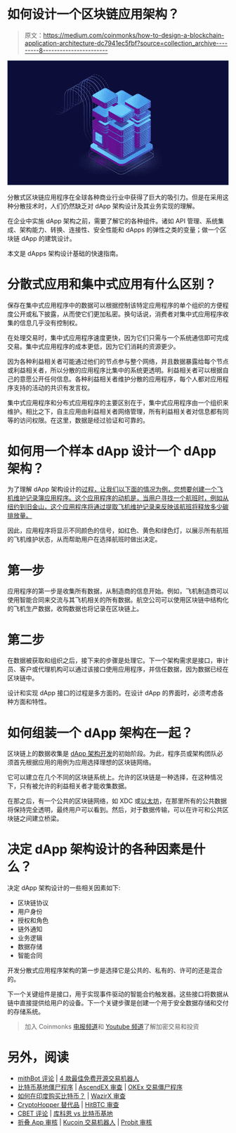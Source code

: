 # 如何设计一个区块链应用架构？

> 原文：<https://medium.com/coinmonks/how-to-design-a-blockchain-application-architecture-dc7941ec5fbf?source=collection_archive---------8----------------------->

![](img/0af5b561c6b074eb364fb6d6f771b6e1.png)

分散式区块链应用程序在全球各种商业行业中获得了巨大的吸引力。但是在采用这种分散技术时，人们仍然缺乏对 dApp 架构设计及其业务实现的理解。

在企业中实施 dApp 架构之前，需要了解它的各种组件。诸如 API 管理、系统集成、架构能力、转换、连接性、安全性能和 dApps 的弹性之类的变量；做一个区块链 dApp 的建筑设计。

本文是 dApps 架构设计基础的快速指南。

# 分散式应用和集中式应用有什么区别？

保存在集中式应用程序中的数据可以根据控制该特定应用程序的单个组织的方便程度公开或私下披露，从而使它们更加私密。换句话说，消费者对集中式应用程序收集的信息几乎没有控制权。

在处理交易时，集中式应用程序速度更快，因为它们只需与一个系统通信即可完成交易。集中式应用程序的成本更低，因为它们消耗的资源更少。

因为各种利益相关者可能通过他们的节点参与整个网络，并且数据暴露给每个节点或利益相关者，所以分散的应用程序比集中的系统更透明。利益相关者可以根据自己的意愿公开任何信息。各种利益相关者维护分散的应用程序，每个人都对应用程序支持的活动的共识有发言权。

集中式应用程序和分布式应用程序的主要区别在于，集中式应用程序由一个组织来维护。相比之下，自主应用由利益相关者网络管理，所有利益相关者对信息都有同等的访问权限。在这里，数据是经过验证和可靠的。

# 如何用一个样本 dApp 设计一个 dApp 架构？

为了理解 dApp 架构设计的[过程，让我们以下面的情况为例，您想要创建一个飞机维护记录簿应用程序。这个应用程序的动机是，当用户寻找一个航班时，例如从纽约到旧金山，这个应用程序将通过提取飞机维护记录来反映该航班将释放多少碳排放量。](https://www.leewayhertz.com/how-to-design-a-blockchain-app-architecture/)

因此，应用程序将显示不同颜色的信号，如红色、黄色和绿色灯，以展示所有航班的飞机维护状态，从而帮助用户在选择航班时做出决定。

# 第一步

应用程序的第一步是收集所有数据，从制造商的信息开始。例如，飞机制造商可以使用智能合同来交流与其飞机相关的所有数据。航空公司可以使用区块链中结构化的飞机生产数据，收购数据也将记录在区块链上。

# 第二步

在数据被获取和组织之后，接下来的步骤是处理它。下一个架构需求是接口，审计员、客户或代理机构可以通过该接口使用应用程序，并信任数据，因为数据已经在区块链中。

设计和实现 dApp 接口的过程是多方面的。在设计 dApp 的界面时，必须考虑各种方面和特性。

# 如何组装一个 dApp 架构在一起？

区块链上的数据收集是 [dApp 架构开发](https://www.leewayhertz.com/how-to-design-a-blockchain-app-architecture/)的初始阶段。为此，程序员或架构团队必须首先根据应用的用例为应用选择理想的区块链网络。

它可以建立在几个不同的区块链系统上。允许的区块链是一种选择，在这种情况下，只有被允许的利益相关者才能收集数据。

在那之后，有一个公共的区块链网络，如 XDC 或[以太坊](https://www.leewayhertz.com/ethereum-application-development-company/)，在那里所有的公共数据将保持完全透明，最终用户可以看到。然后，对于数据传输，可以在许可和公共区块链之间建立桥梁。

# 决定 dApp 架构设计的各种因素是什么？

决定 dApp 架构设计的一些相关因素如下:

*   区块链协议
*   用户身份
*   授权和角色
*   链外通知
*   业务逻辑
*   数据存储
*   智能合同

开发分散式应用程序架构的第一步是选择它是公共的、私有的、许可的还是混合的。

下一个关键组件是接口，用于实现事件驱动的智能合约触发器。这些接口将数据从链中直接提供给用户的设备。下一个关键步骤是创建一个用于安全数据存储和交付的存储系统。

> 加入 Coinmonks [电报频道](https://t.me/coincodecap)和 [Youtube 频道](https://www.youtube.com/c/coinmonks/videos)了解加密交易和投资

# 另外，阅读

*   [mithBot 评论](https://coincodecap.com/smithbot-review) | [4 款最佳免费开源交易机器人](https://coincodecap.com/free-open-source-trading-bots)
*   [比特币基地僵尸程序](/coinmonks/coinbase-bots-ac6359e897f3) | [AscendEX 审查](/coinmonks/ascendex-review-53e829cf75fa) | [OKEx 交易僵尸程序](/coinmonks/okex-trading-bots-234920f61e60)
*   [如何在印度购买比特币？](/coinmonks/buy-bitcoin-in-india-feb50ddfef94) | [WazirX 审查](/coinmonks/wazirx-review-5c811b074f5b)
*   [CryptoHopper 替代品](/coinmonks/cryptohopper-alternatives-d67287b16d27) | [HitBTC 审查](/coinmonks/hitbtc-review-c5143c5d53c2)
*   [CBET 评论](https://coincodecap.com/cbet-casino-review) | [库科恩 vs 比特币基地](https://coincodecap.com/kucoin-vs-coinbase)
*   [折叠 App 审核](https://coincodecap.com/fold-app-review) | [Kucoin 交易机器人](/coinmonks/kucoin-trading-bot-automate-your-trades-8cf0ca2138e0) | [Probit 审核](https://coincodecap.com/probit-review)